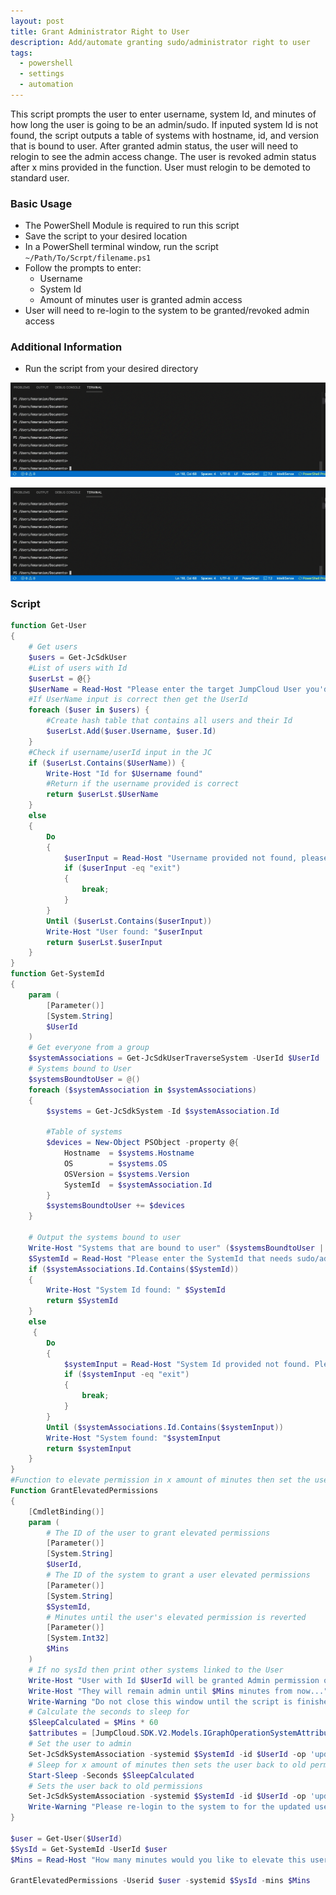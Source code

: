 ```yaml
---
layout: post
title: Grant Administrator Right to User
description: Add/automate granting sudo/administrator right to user
tags:
  - powershell
  - settings
  - automation
---
```


This script prompts the user to enter username, system Id, and minutes of how long the user is going to be an admin/sudo. If inputed system Id is not found, the script outputs a table of systems with hostname, id, and version that is bound to user. After granted admin status, the user will need to relogin to see the admin access change. The user is revoked admin status after x mins provided in the function. User must relogin to be demoted to standard user.

### Basic Usage

* The PowerShell Module is required to run this script
* Save the script to your desired location
* In a PowerShell terminal window, run the script `~/Path/To/Scrpt/filename.ps1`
* Follow the prompts to enter:
    * Username
    * System Id
    * Amount of minutes user is granted admin access
* User will need to re-login to the system to be granted/revoked admin access

### Additional Information

* Run the script from your desired directory

![Grant admin prompts](https://github.com/TheJumpCloud/support/blob/SA-2377-Grant-or-Demote-Admin-Automation/images/grantAdminPrompts.gif)

![Grant admin Jc portal](https://github.com/TheJumpCloud/support/blob/SA-2377-Grant-or-Demote-Admin-Automation/images/grantAdminPrompts.gif)
### Script

```powershell
function Get-User 
{
    # Get users
    $users = Get-JcSdkUser
    #List of users with Id
    $userLst = @{}
    $UserName = Read-Host "Please enter the target JumpCloud User you'd like to elevate to admin/sudo temporarily"
    #If UserName input is correct then get the UserId
    foreach ($user in $users) {
        #Create hash table that contains all users and their Id
        $userLst.Add($user.Username, $user.Id)
    }
    #Check if username/userId input in the JC
    if ($userLst.Contains($UserName)) {
        Write-Host "Id for $Username found"
        #Return if the username provided is correct
        return $userLst.$UserName
    }
    else 
    {
        Do 
        {
            $userInput = Read-Host "Username provided not found, please enter the correct username"
            if ($userInput -eq "exit") 
            {
                break;
            }
        }
        Until ($userLst.Contains($userInput))
        Write-Host "User found: "$userInput
        return $userLst.$userInput
    }
}
function Get-SystemId 
{
    param (
        [Parameter()]
        [System.String]
        $UserId
    )
    # Get everyone from a group
    $systemAssociations = Get-JcSdkUserTraverseSystem -UserId $UserId
    # Systems bound to User
    $systemsBoundtoUser = @()
    foreach ($systemAssociation in $systemAssociations) 
    {
        $systems = Get-JcSdkSystem -Id $systemAssociation.Id

        #Table of systems
        $devices = New-Object PSObject -property @{
            Hostname  = $systems.Hostname
            OS        = $systems.OS
            OSVersion = $systems.Version
            SystemId  = $systemAssociation.Id
        }
        $systemsBoundtoUser += $devices
    }

    # Output the systems bound to user
    Write-Host "Systems that are bound to user" ($systemsBoundtoUser | Out-String) -ForegroundColor Blue
    $SystemId = Read-Host "Please enter the SystemId that needs sudo/admin privileges"
    if ($systemAssociations.Id.Contains($SystemId)) 
    {
        Write-Host "System Id found: " $SystemId
        return $SystemId
    } 
    else
     {
        Do 
        {
            $systemInput = Read-Host "System Id provided not found. Please enter the system id to grant admin rights" 
            if ($systemInput -eq "exit") 
            {
                break;
            }
        }
        Until ($systemAssociations.Id.Contains($systemInput))
        Write-Host "System found: "$systemInput
        return $systemInput
    }
}
#Function to elevate permission in x amount of minutes then set the user back to its old permission
Function GrantElevatedPermissions 
{
    [CmdletBinding()]
    param (
        # The ID of the user to grant elevated permissions
        [Parameter()]
        [System.String]
        $UserId,
        # The ID of the system to grant a user elevated permissions
        [Parameter()]
        [System.String]
        $SystemId,
        # Minutes until the user's elevated permission is reverted
        [Parameter()]
        [System.Int32]
        $Mins
    )
    # If no sysId then print other systems linked to the User
    Write-Host "User with Id $UserId will be granted Admin permission on System with Id $SystemId"
    Write-Host "They will remain admin until $Mins minutes from now..."
    Write-Warning "Do not close this window until the script is finished or the user will remain admin!"
    # Calculate the seconds to sleep for 
    $SleepCalculated = $Mins * 60
    $attributes = [JumpCloud.SDK.V2.Models.IGraphOperationSystemAttributes]@{ 'sudo' = @{'enabled' = $true; 'withoutPassword' = $false } }
    # Set the user to admin
    Set-JcSdkSystemAssociation -systemid $SystemId -id $UserId -op 'update' -type 'user' -Attributes $attributes.AdditionalProperties
    # Sleep for x amount of minutes then sets the user back to old permissions
    Start-Sleep -Seconds $SleepCalculated
    # Sets the user back to old permissions
    Set-JcSdkSystemAssociation -systemid $SystemId -id $UserId -op 'update' -type 'user'
    Write-Warning "Please re-login to the system to for the updated user rights"
}

$user = Get-User($UserId)
$SysId = Get-SystemId -UserId $user
$Mins = Read-Host "How many minutes would you like to elevate this user for to Sudo/Admin for?"

GrantElevatedPermissions -Userid $user -systemid $SysId -mins $Mins
```
